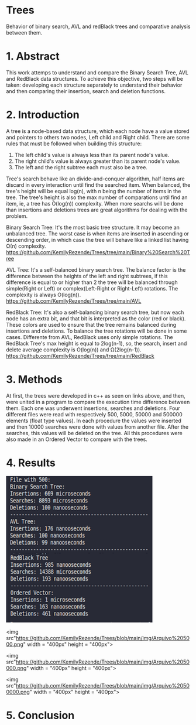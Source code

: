 # Trees
Behavior of binary search, AVL and redBlack trees and comparative analysis between them.

# 1. Abstract
   This work attemps to understand and compare the Binary Search Tree, AVL and RedBlack data structures. To achieve this objective, two steps will be taken: developing each structure separately to understand their behavior and then comparing their insertion, search and deletion functions.

# 2. Introduction
   A tree is a node-based data structure, which each node have a value stored and pointers to others two nodes, Left child  and Right child.
   There are some rules that must be followed when building this structure:
   1. The left child's value is always less than its parent node's value.
   2. The right child's value is always greater than its parent node's value.
   3. The left and the right subtree each must also be a tree.
   
   Tree's search behave like an divide-and-conquer algorithm, half items are discard in every interaction until find the searched item. When balanced, the tree's height will be equal log(n), with n being the number of items in the tree. The tree's height is also the max number of comparations until find an item, ie, a tree has O(log(n)) complexity. When more searchs will be done than insertions and deletions trees are great algorithms for dealing with the problem.
   
   Binary Search Tree: It's the most basic tree structure. It may become an unbalanced tree. The worst case is when items are inserted in ascending or descending order, in which case the tree will behave like a linked list having Ω(n) complexity. https://github.com/KemilyRezende/Trees/tree/main/Binary%20Search%20Tree
   
   AVL Tree: It's a self-balanced binary search tree. The balance factor is the difference between the heights of the left and right subtrees, if this difference is equal to or higher than 2 the tree will be balanced through simple(Right or Left) or complex(Left-Right or Right-Left) rotations. The complexity is always O(log(n)). https://github.com/KemilyRezende/Trees/tree/main/AVL
   
   RedBlack Tree: It's also a self-balancing binary search tree, but now each node has an extra bit, and that bit is interpreted as the color (red or black). These colors are used to ensure that the tree remains balanced during insertions and deletions. To balance the tree rotations will be done in some cases. Differente from AVL, RedBlack uses only simple rotations. The RedBlack Tree's max height is equal to 2log(n-1), so, the search, insert and delete average complexity is O(log(n)) and Ω(2log(n-1)). https://github.com/KemilyRezende/Trees/tree/main/RedBlack

# 3. Methods
  At first, the trees were developed in c++ as seen on links above, and then, were united in a program to compare the execution time difference between them.
  Each one was underwent insertions, searches and deletions. Four different files were read with respectively 500, 5000, 50000 and 500000 elements (float type values). In each procedure the values were inserted and then 10000 searches were done with values from another file. After the searches, this values will be deleted on the tree. All this procedures were also made in an Ordered Vector to compare with the trees.
  
# 4. Results
<img src="https://github.com/KemilyRezende/Trees/blob/main/img/Arquivo%20500.png" width = "400px" height = "400px">

<img src"https://github.com/KemilyRezende/Trees/blob/main/img/Arquivo%205000.png" width = "400px" height = "400px">

<img src"https://github.com/KemilyRezende/Trees/blob/main/img/Arquivo%2050000.png" width = "400px" height = "400px">

<img src"https://github.com/KemilyRezende/Trees/blob/main/img/Arquivo%20500000.png" width = "400px" height = "400px">

# 5. Conclusion
